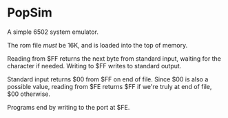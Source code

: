 # PopSim

A simple 6502 system emulator.

The rom file *must* be 16K, and is loaded into the top of memory.

Reading from $FF returns the next byte from standard input,
waiting for the character if needed. Writing to $FF writes to
standard output.

Standard input returns $00 from $FF on end of file. Since $00 is also a
possible value, reading from $FE returns $FF if we're truly at end of file,
$00 otherwise.

Programs end by writing to the port at $FE.

